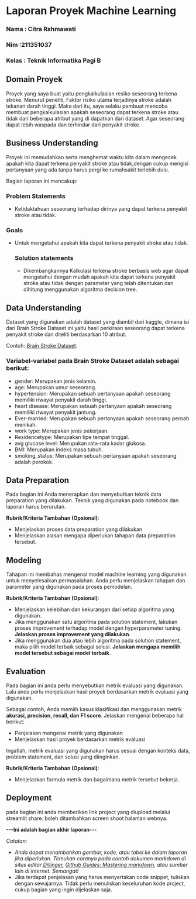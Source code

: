 # Laporan Proyek Machine Learning
### Nama : Citra Rahmawati
### Nim :211351037
### Kelas : Teknik Informatika Pagi B

## Domain Proyek
Proyek yang saya buat yaitu pengkalkulasian resiko seseorang terkena stroke. Menurut peneliti, Faktor risiko utama terjadinya stroke adalah tekanan darah tinggi. Maka dari itu, saya selaku pembuat mencoba membuat pengkalkulasian apakah seseorang dapat terkena stroke atau tidak dari beberapa atribut yang di dapatkan dari dataset. Agar seseorang dapat lebih waspada dan terhindar dari penyakit stroke.

## Business Understanding
Proyek ini memudahkan serta menghemat waktu kita dalam mengecek apakah kita dapat terkena penyakit stroke atau tidak,dengan cukup mengisi pertanyaan yang ada tanpa harus pergi ke rumahsakit terlebih dulu.

Bagian laporan ini mencakup:

### Problem Statements
- Ketidaktahuan seseorang terhadap dirinya yang dapat terkena penyakit stroke atau tidak.

### Goals
- Untuk mengetahui apakah kita dapat terkena penyakit stroke atau tidak.

    ### Solution statements
    - Dikembangkannya Kalkulasi terkena stroke berbasis web agar dapat mengetahui dengan mudah apakah kita dapat terkena penyakit stroke atau tidak dengan parameter yang telah ditentukan dan dihitung menggunakan algoritma decision tree.

## Data Understanding
Dataset yang digunakan adalah dataset yang diambil dari kaggle, dimana isi dari Brain Stroke Dataset ini yaitu hasil perkiraan seseorang dapat terkena penyakit stroke dan diteliti berdasarkan 10 atribut.

Contoh: [Brain Stroke Dataset](https://www.kaggle.com/datasets/jillanisofttech/brain-stroke-dataset/data).

### Variabel-variabel pada Brain Stroke Dataset adalah sebagai berikut:
- gender: Merupakan jenis kelamin.
- age: Merupakan umur seseorang.
- hypertension: Merupakan sebuah pertanyaan apakah seseorang memiliki riwayat penyakit darah tinggi.
- heart disease: Merupakan sebuah pertanyaan apakah seseorang memiliki riwayat penyakit jantung.
- Ever-married: Merupakan sebuah pertanyaan apakah seseorang pernah menikah.
- work type: Merupakan jenis pekerjaan.
- Residencetype: Merupakan tipe tempat tinggal.
- avg glucose level: Merupakan rata-rata kadar glukosa.
- BMI: Merupakan indeks masa tubuh.
- smoking_status: Merupakan sebuah pertanyaan apakah seseorang adalah perokok.

## Data Preparation
Pada bagian ini Anda menerapkan dan menyebutkan teknik data preparation yang dilakukan. Teknik yang digunakan pada notebook dan laporan harus berurutan.

**Rubrik/Kriteria Tambahan (Opsional)**: 
- Menjelaskan proses data preparation yang dilakukan
- Menjelaskan alasan mengapa diperlukan tahapan data preparation tersebut.

## Modeling
Tahapan ini membahas mengenai model machine learning yang digunakan untuk menyelesaikan permasalahan. Anda perlu menjelaskan tahapan dan parameter yang digunakan pada proses pemodelan.

**Rubrik/Kriteria Tambahan (Opsional)**: 
- Menjelaskan kelebihan dan kekurangan dari setiap algoritma yang digunakan.
- Jika menggunakan satu algoritma pada solution statement, lakukan proses improvement terhadap model dengan hyperparameter tuning. **Jelaskan proses improvement yang dilakukan**.
- Jika menggunakan dua atau lebih algoritma pada solution statement, maka pilih model terbaik sebagai solusi. **Jelaskan mengapa memilih model tersebut sebagai model terbaik**.

## Evaluation
Pada bagian ini anda perlu menyebutkan metrik evaluasi yang digunakan. Lalu anda perlu menjelaskan hasil proyek berdasarkan metrik evaluasi yang digunakan.

Sebagai contoh, Anda memiih kasus klasifikasi dan menggunakan metrik **akurasi, precision, recall, dan F1 score**. Jelaskan mengenai beberapa hal berikut:
- Penjelasan mengenai metrik yang digunakan
- Menjelaskan hasil proyek berdasarkan metrik evaluasi

Ingatlah, metrik evaluasi yang digunakan harus sesuai dengan konteks data, problem statement, dan solusi yang diinginkan.

**Rubrik/Kriteria Tambahan (Opsional)**: 
- Menjelaskan formula metrik dan bagaimana metrik tersebut bekerja.

## Deployment
pada bagian ini anda memberikan link project yang diupload melalui streamlit share. boleh ditambahkan screen shoot halaman webnya.

**---Ini adalah bagian akhir laporan---**

_Catatan:_
- _Anda dapat menambahkan gambar, kode, atau tabel ke dalam laporan jika diperlukan. Temukan caranya pada contoh dokumen markdown di situs editor [Dillinger](https://dillinger.io/), [Github Guides: Mastering markdown](https://guides.github.com/features/mastering-markdown/), atau sumber lain di internet. Semangat!_
- Jika terdapat penjelasan yang harus menyertakan code snippet, tuliskan dengan sewajarnya. Tidak perlu menuliskan keseluruhan kode project, cukup bagian yang ingin dijelaskan saja.

